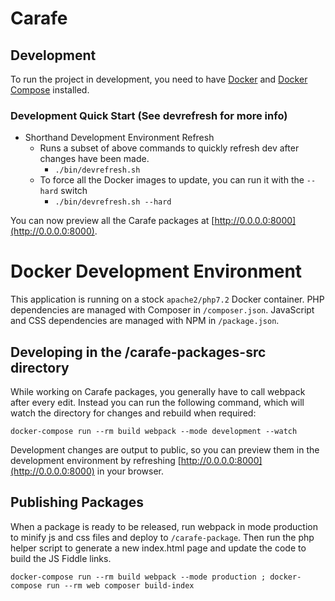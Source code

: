 # Carafe

## Development

To run the project in development, you need to have [Docker](https://www.docker.com/) and
[Docker Compose](https://docs.docker.com/compose/) installed.

### Development Quick Start (See devrefresh for more info)
  - Shorthand Development Environment Refresh
    - Runs a subset of above commands to quickly refresh dev after changes have been made.
      - `./bin/devrefresh.sh`
    - To force all the Docker images to update, you can run it with the `--hard` switch
      - `./bin/devrefresh.sh --hard`

You can now preview all the Carafe packages at [http://0.0.0.0:8000](http://0.0.0.0:8000).

# Docker Development Environment

This application is running on a stock `apache2/php7.2` Docker container.
PHP dependencies are managed with Composer in `/composer.json`.
JavaScript and CSS dependencies are managed with NPM in `/package.json`.

## Developing in the /carafe-packages-src directory

While working on Carafe packages, you generally have to call webpack after every edit.
Instead you can run the following command, which will watch the directory for changes and rebuild when required:

```
docker-compose run --rm build webpack --mode development --watch
```

Development changes are output to public, so you can preview them in the development environment by refreshing [http://0.0.0.0:8000](http://0.0.0.0:8000) in your browser.

## Publishing Packages
When a package is ready to be released, run webpack in mode production to minify js and css files and deploy to `/carafe-package`. Then run the php helper script to generate a new index.html page and update the code to build the JS Fiddle links.

```
docker-compose run --rm build webpack --mode production ; docker-compose run --rm web composer build-index
```
